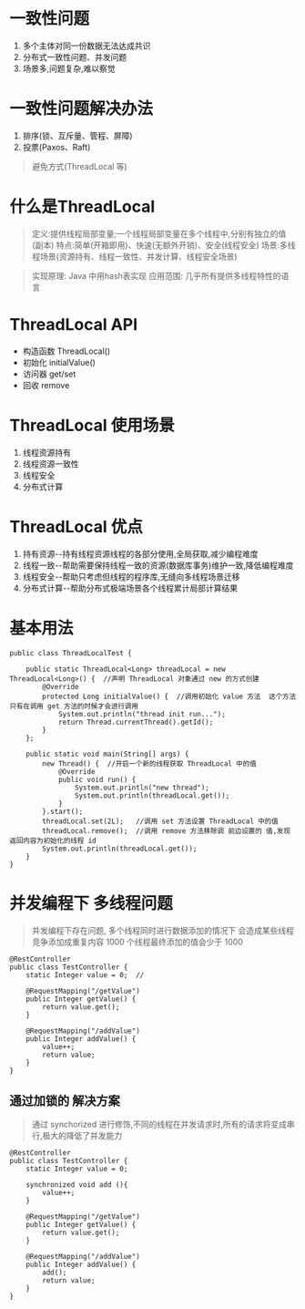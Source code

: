 # 一致性问题

1. 多个主体对同一份数据无法达成共识
2. 分布式一致性问题、并发问题
3. 场景多,问题复杂,难以察觉

# 一致性问题解决办法

1. 排序(锁、互斥量、管程、屏障)
2. 投票(Paxos、Raft)

> 避免方式(ThreadLocal 等)


# 什么是ThreadLocal

> 定义:提供线程局部变量;一个线程局部变量在多个线程中,分别有独立的值(副本)
> 特点:简单(开箱即用)、快速(无额外开销)、安全(线程安全)
> 场景:多线程场景(资源持有、线程一致性、并发计算、线程安全场景)

> 实现原理: Java 中用hash表实现
> 应用范围: 几乎所有提供多线程特性的语言

# ThreadLocal API

* 构造函数 ThreadLocal<T>()
* 初始化 initialValue()
* 访问器 get/set
* 回收 remove

# ThreadLocal 使用场景

1. 线程资源持有
2. 线程资源一致性  
3. 线程安全
4. 分布式计算

# ThreadLocal 优点

1. 持有资源--持有线程资源线程的各部分使用,全局获取,减少编程难度
2. 线程一致--帮助需要保持线程一致的资源(数据库事务)维护一致,降低编程难度
3. 线程安全--帮助只考虑但线程的程序库,无缝向多线程场景迁移
4. 分布式计算--帮助分布式极端场景各个线程累计局部计算结果 


# 基本用法

```
public class ThreadLocalTest {

    public static ThreadLocal<Long> threadLocal = new ThreadLocal<Long>() {  //声明 ThreadLocal 对象通过 new 的方式创建
        @Override
        protected Long initialValue() {  //调用初始化 value 方法  这个方法只有在调用 get 方法的时候才会进行调用
            System.out.println("thread init run...");
            return Thread.currentThread().getId();
        }
    };

    public static void main(String[] args) {
        new Thread() {  //开启一个新的线程获取 ThreadLocal 中的值
            @Override
            public void run() {
                System.out.println("new thread");
                System.out.println(threadLocal.get());
            }
        }.start();
        threadLocal.set(2L);   //调用 set 方法设置 ThreadLocal 中的值
        threadLocal.remove();  //调用 remove 方法移除调 前边设置的 值,发现返回内容为初始化的线程 id
        System.out.println(threadLocal.get());
    }
}
```

# 并发编程下 多线程问题

> 并发编程下存在问题, 多个线程同时进行数据添加的情况下 会造成某些线程竞争添加成重复内容 1000 个线程最终添加的值会少于 1000

```
@RestController
public class TestController {
	static Integer value = 0;  // 
	
	@RequestMapping("/getValue")
    public Integer getValue() {
        return value.get();
    }
	
	@RequestMapping("/addValue")
    public Integer addValue() {
        value++;
        return value;
    }
}
```

## 通过加锁的 解决方案

> 通过 synchorized 进行修饰,不同的线程在并发请求时,所有的请求将变成串行,极大的降低了并发能力

```
@RestController
public class TestController {
	static Integer value = 0; 
	
	synchronized void add (){
		value++;
	}
	
	@RequestMapping("/getValue")
    public Integer getValue() {
        return value.get();
    }
	
	@RequestMapping("/addValue")
    public Integer addValue() {
        add();
        return value;
    }
}
```
